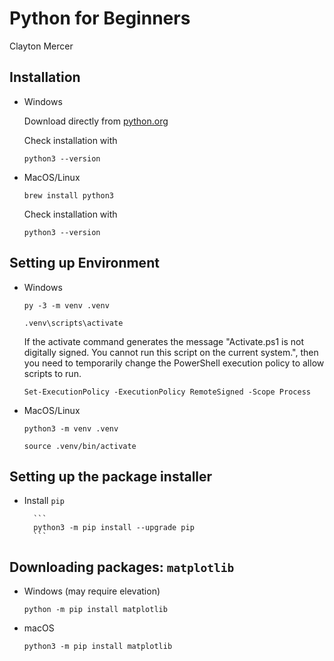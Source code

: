 # Python for Beginners

Clayton Mercer

## Installation

- Windows

  Download directly from [python.org](https://www.python.org/downloads/)

  Check installation with

  ```
  python3 --version
  ```

- MacOS/Linux

  ```
  brew install python3
  ```

  Check installation with

  ```
  python3 --version
  ```

## Setting up Environment

- Windows

  ```
  py -3 -m venv .venv

  .venv\scripts\activate
  ```

  If the activate command generates the message "Activate.ps1 is not digitally signed. You cannot run this script on the current system.",
  then you need to temporarily change the PowerShell execution policy to allow scripts to run.

  ```
  Set-ExecutionPolicy -ExecutionPolicy RemoteSigned -Scope Process
  ```

- MacOS/Linux

  ```
  python3 -m venv .venv

  source .venv/bin/activate
  ```

## Setting up the package installer

- Install `pip`

        ```
        python3 -m pip install --upgrade pip
        ```

## Downloading packages: `matplotlib`

- Windows (may require elevation)

  ```
  python -m pip install matplotlib
  ```

- macOS

  ```
  python3 -m pip install matplotlib
  ```
